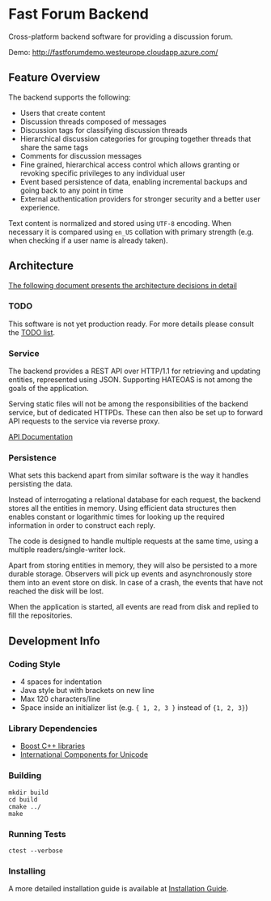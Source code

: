 # Fast Forum Backend 

Cross-platform backend software for providing a discussion forum. 

Demo: http://fastforumdemo.westeurope.cloudapp.azure.com/

## Feature Overview

The backend supports the following:

* Users that create content
* Discussion threads composed of messages
* Discussion tags for classifying discussion threads
* Hierarchical discussion categories for grouping together threads that share the same tags
* Comments for discussion messages
* Fine grained, hierarchical access control which allows granting or revoking specific privileges to any individual user  
* Event based persistence of data, enabling incremental backups and going back to any point in time
* External authentication providers for stronger security and a better user experience.

Text content is normalized and stored using `UTF-8` encoding. When necessary it is compared using `en_US` collation 
with primary strength (e.g. when checking if a user name is already taken).

## Architecture

[The following document presents the architecture decisions in detail](doc/Architecture&Details.md)

### TODO

This software is not yet production ready. For more details please consult the [TODO list](doc/Todo.md).

### Service

The backend provides a REST API over HTTP/1.1 for retrieving and updating entities, represented using JSON. 
Supporting HATEOAS is not among the goals of the application.
  
Serving static files will not be among the responsibilities of the backend service, but of dedicated HTTPDs. 
These can then also be set up to forward API requests to the service via reverse proxy.

[API Documentation](doc/API.md)

### Persistence

What sets this backend apart from similar software is the way it handles persisting the data.
 
Instead of interrogating a relational database for each request, the backend stores all the entities in memory. 
Using efficient data structures then enables constant or logarithmic times for looking up the required information in 
order to construct each reply.

The code is designed to handle multiple requests at the same time, using a multiple readers/single-writer lock.
 
Apart from storing entities in memory, they will also be persisted to a more durable storage. Observers will pick up
events and asynchronously store them into an event store on disk. In case of a crash, the events that have not reached 
the disk will be lost. 

When the application is started, all events are read
from disk and replied to fill the repositories.

## Development Info

### Coding Style

* 4 spaces for indentation
* Java style but with brackets on new line
* Max 120 characters/line
* Space inside an initializer list (e.g. `{ 1, 2, 3 }` instead of `{1, 2, 3}`)

### Library Dependencies

* [Boost C++ libraries](http://www.boost.org/)
* [International Components for Unicode](http://site.icu-project.org/)

### Building

    mkdir build
    cd build
    cmake ../
    make

### Running Tests

    ctest --verbose

### Installing

A more detailed installation guide is available at [Installation Guide](doc/Install.md).
